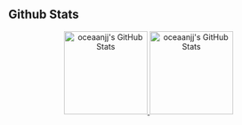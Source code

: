 ##    Github Stats



<div align="center" style="display: flex; justify-content: center;">
 <a href="https://git.io/streak-stats">
        <img height = "150px" src="https://github-readme-streak-stats.herokuapp.com/?user=oceaanjj&theme=jolly&hide_border=true" alt="oceaanjj's GitHub Stats" />
        <img height = "150px" src="https://github-readme-stats.vercel.app/api/top-langs/?username=oceaanjj&theme=jolly&show_icons=true&hide_border=true&layout=compact" alt="oceaanjj's GitHub Stats" />
        
 </a>
</div>








<!---
oceaanjj/oceaanjj is a ✨ special ✨ repository because its `README.md` (this file) appears on your GitHub profile.
You can click the Preview link to take a look at your changes.
--->
